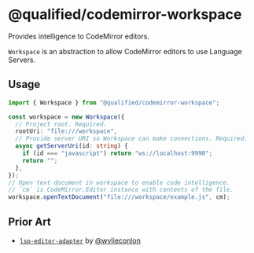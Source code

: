 # @qualified/codemirror-workspace

Provides intelligence to CodeMirror editors.

`Workspace` is an abstraction to allow CodeMirror editors to use Language Servers.

## Usage

```typescript
import { Workspace } from "@qualified/codemirror-workspace";

const workspace = new Workspace({
  // Project root. Required.
  rootUri: "file:///workspace",
  // Provide server URI so Workspace can make connections. Required.
  async getServerUri(id: string) {
    if (id === "javascript") return "ws://localhost:9990";
    return "";
  },
});
// Open text document in workspace to enable code intelligence.
// `cm` is CodeMirror.Editor instance with contents of the file.
workspace.openTextDocument("file:///workspace/example.js", cm);
```

## Prior Art

- [`lsp-editor-adapter`] by [@wylieconlon]

[`lsp-editor-adapter`]: https://github.com/wylieconlon/lsp-editor-adapter
[@wylieconlon]: https://github.com/wylieconlon
